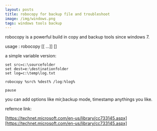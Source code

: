 ```yaml
---
layout: posts
title: robocopy for backup file and troubleshoot
image: /img/windows.png
tags: windows tools backup
---
```


robocopy is a powerful build in copy and backup tools since windows 7.

usage : robocopy <Source> <Destination> [<File>[ ...]] [<Options>]

a simple variable version:

```
set src=c:\sourcefolder
set dest=e:\destinationfolder
set log=c:\temp\log.txt

robocopy %src% %dest% /log:%log%

pause
```

you can add options like mir,backup mode, timestamp anythings you like.

refernce link:

[https://technet.microsoft.com/en-us/library/cc733145.aspx][https://technet.microsoft.com/en-us/library/cc733145.aspx]
